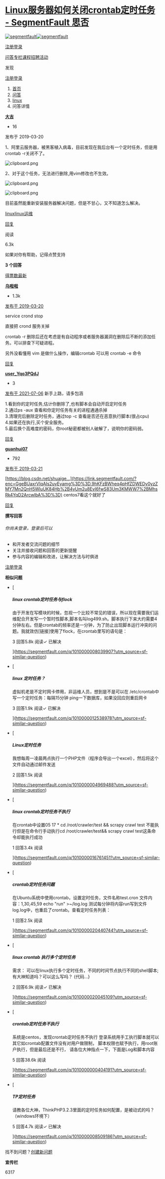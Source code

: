 # [Linux服务器如何关闭crontab定时任务 - SegmentFault 思否](https://segmentfault.com/q/1010000018593125)

[![segmentfault](https://cdn.segmentfault.com/r-7e338484/static/logo-b.d865fc97.svg)![segmentfault](https://cdn.segmentfault.com/r-7e338484/static/sf-icon-small.82a498f6.svg)](https://segmentfault.com/)

[](https://segmentfault.com/search)[注册登录](https://segmentfault.com/user/login)

[问答](https://segmentfault.com/questions)[专栏](https://segmentfault.com/blogs)[课程](https://ke.segmentfault.com/)[招聘](https://segmentfault.com/jobs)[活动](https://segmentfault.com/events)

发现

[注册登录](https://segmentfault.com/user/login)

1.  [首页](https://segmentfault.com/)
2.  [问答](https://segmentfault.com/questions)
3.  [linux](https://segmentfault.com/t/linux/questions)
4.  问答详情

[**大吉**](https://segmentfault.com/u/dingwu)

-   16

发布于 2019-03-20

1、阿里云服务器，被黑客植入病毒，目前发现在我后台有一个定时任务，但是用crontab -r关闭不了。

![clipboard.png](https://segmentfault.com/img/bVbqa4E?w=1638&h=194 "clipboard.png")

2、对于这个任务，无法进行删除,用vim修改也不生效。

![clipboard.png](https://segmentfault.com/img/bVbqa4T?w=828&h=210 "clipboard.png")

![clipboard.png](https://segmentfault.com/img/bVbqa4P?w=1612&h=138 "clipboard.png")

目前虽然能重新安装服务器解决问题，但是不甘心，又不知道怎么解决。

[linux](https://segmentfault.com/t/linux)[linux运维](https://segmentfault.com/t/linux%E8%BF%90%E7%BB%B4)

[回复](https://segmentfault.com/q/1010000018593125###)

阅读

6.3k

如果对你有帮助，记得点赞支持

**3 个回答**

[得票数](https://segmentfault.com/q/1010000018593125?sort=votes)[最新](https://segmentfault.com/q/1010000018593125?sort=newest)

[**乌啦啦**](https://segmentfault.com/u/actors315)

-   1.3k

[发布于 2019-03-20](https://segmentfault.com/q/1010000018593125/a-1020000018593270)

service crond stop 

直接把 crond 服务关掉

crontab -r 删除后还在考虑是有自动程序或者服务器漏洞在删除后不断的添加任务。可以排查下可疑进程。

另外没看懂用 vim 是做什么操作，编辑crontab 可以用 crontab -e 命令

[回复](https://segmentfault.com/q/1010000018593125###)

[**user\_Yqo3PQdJ**](https://segmentfault.com/u/user_yqo3pqdj)

-   3

[发布于 2021-07-06](https://segmentfault.com/q/1010000018593125/a-1020000040297744) 新手上路，请多包涵

1.看到你的定时任务,估计你删除了,也有脚本会自动开启定时任务  
2.通过ps -aux 查看和你定时任务有关的进程通通杀掉  
3.清理完后删除定时任务，通过top -c 查看是否还在恶意执行脚本(很占cpu)  
4.如果还在执行,买个安全服务。  
5.最后换个高难度的密码，你root秘密都被别人破解了，说明你的密码弱。

[回复](https://segmentfault.com/q/1010000018593125###)

[**guanhui07**](https://segmentfault.com/u/guanhui07)

-   792

[发布于 2019-03-21](https://segmentfault.com/q/1010000018593125/a-1020000018594942)

[https://blog.csdn.net/shuaige...](https://link.segmentfault.com/?enc=GgeBUaxrVIqAIs2uyEyamg%3D%3D.9hKFzBWheq4pHfZDWEDy0yzZMY7Mn2QnH5WluUK84Hb%2B4yUm2u8EvI6fwS83Um3KMWW7%2BMhsRk4YqD2ArcwIbA%3D%3D) centos7看这个就好了

[回复](https://segmentfault.com/q/1010000018593125###)

**撰写回答**

###### 你尚未登录，登录后可以

-   和开发者交流问题的细节
-   关注并接收问题和回答的更新提醒
-   参与内容的编辑和改进，让解决方法与时俱进

[注册登录](https://segmentfault.com/q/1010000018593125###)

**相似问题**

-   [
    
    ##### linux crontab定时任务与flock
    
    由于开发在写模块的时候，忽视一个比较不常见的错误，所以现在需要我们运维配合开发写一个暂时性脚本,脚本名叫log499.sh。脚本执行下来大约需要4分钟左右。但是crontab的频率还是一分钟，为了防止出现脚本运行冲突的问题。我就效仿\[链接\]使用了flock，在crontab里写的语句是：
    
    3 回答5.8k 阅读✓ 已解决
    
    ](https://segmentfault.com/q/1010000008039907?utm_source=sf-similar-question)
-   [
    
    ##### linux 定时任务？
    
    虚拟机老是不定时网卡停用，非运维人员，想到是不是可以在 /etc/crontab中写一个定时任务：每隔15分钟 ping一下数据库，如果没回应则重启网卡
    
    3 回答1.9k 阅读✓ 已解决
    
    ](https://segmentfault.com/q/1010000012538978?utm_source=sf-similar-question)
-   [
    
    ##### Linux定时任务
    
    我想每周一凌晨两点执行一个PHP文件（程序会导出一个excel），然后将这个文件自动通过邮件发送
    
    2 回答1.5k 阅读
    
    ](https://segmentfault.com/q/1010000004969488?utm_source=sf-similar-question)
-   [
    
    ##### linux crontab定时任务不执行
    
    在crontab中设置05 17 \* cd /root/crawler/test &amp;&amp; scrapy crawl test 不能执行但是在命令行手动执行cd /root/crawler/test&amp;&amp; scrapy crawl test这条命令却能执行成功
    
    1 回答3.4k 阅读
    
    ](https://segmentfault.com/q/1010000016761451?utm_source=sf-similar-question)
-   [
    
    ##### crontab定时任务问题
    
    在Ubuntu系统中使用crontab，设置定时任务，文件名称test.cron 文件内容：1,30,45,59 echo "run" &gt;~/log.log 测试每分钟将内容run写到文件log.log中，也重启了crontab。查看定时任务列表：
    
    1 回答2.5k 阅读
    
    ](https://segmentfault.com/q/1010000020440744?utm_source=sf-similar-question)
-   [
    
    ##### linux crontab 执行多个定时任务
    
    需求： 可以在linux执行多个定时任务，不同的时间节点执行不同的shell脚本; 有大神知道吗？可以这么写吗？ {代码...}
    
    2 回答6.9k 阅读✓ 已解决
    
    ](https://segmentfault.com/q/1010000020045109?utm_source=sf-similar-question)
-   [
    
    ##### crontab定时任务不执行
    
    系统是centos，发现crontab定时任务不执行 登录系统用手工执行脚本就可以 其它如crontab配置文件没有对用户做限制， 脚本权限也赋予执行，用root账户执行，但是最后还是不行， 请各位大神指点一下，下面是Log和脚本内容
    
    5 回答38.6k 阅读
    
    ](https://segmentfault.com/q/1010000000404191?utm_source=sf-similar-question)
-   [
    
    ##### TP定时任务
    
    请教各位大神，ThinkPHP3.2.3里面的定时任务如何配置，是被动式的吗？（windows环境下）
    
    5 回答4.7k 阅读✓ 已解决
    
    ](https://segmentfault.com/q/1010000008509186?utm_source=sf-similar-question)

找不到问题？[创建新问题](https://segmentfault.com/ask)

**宣传栏**

6317[](https://segmentfault.com/q/1010000018593125#comment-area)
